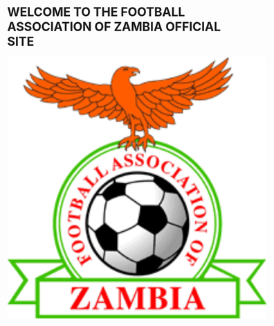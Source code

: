 <h1>WELCOME TO THE FOOTBALL ASSOCIATION OF ZAMBIA OFFICIAL SITE</h1>

<div style="text-align: center;">
  <a href="FAZHOME.html" aria-label="Go to FAZ Home page">
    <img src="faz.png" alt="Football Association of Zambia logo" style="width: 80vw; max-width: 600px; height: auto;">
  </a>
</div>
